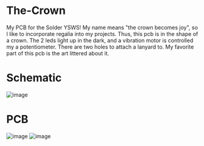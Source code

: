 # The-Crown
My PCB for the Solder YSWS! My name means "the crown becomes joy", so I like to incorporate
regalia into my projects. Thus, this pcb is in the shape of a crown. The 2 leds light up in the dark,
and a vibration motor is controlled my a potentiometer. There are two holes to attach a lanyard to.
My favorite part of this pcb is the art littered about it. 

# Schematic
![image](https://github.com/user-attachments/assets/1f37137d-1d47-4ad1-abb3-d0f65adc2f3e)



# PCB
![image](https://github.com/user-attachments/assets/2acce5dc-39d2-428d-8876-0df8e5a36258)
![image](https://github.com/user-attachments/assets/c0ad1dce-ebf7-4843-ac51-5b6b9c1eb9fd)

